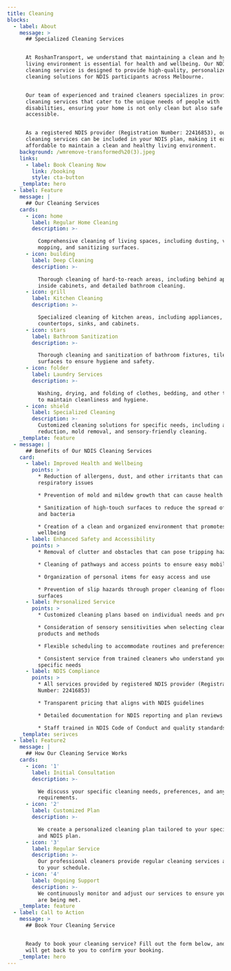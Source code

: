 ```yaml
---
title: Cleaning
blocks:
  - label: About
    message: >
      ## Specialized Cleaning Services


      At RoshanTransport, we understand that maintaining a clean and hygienic
      living environment is essential for health and wellbeing. Our NDIS
      cleaning service is designed to provide high-quality, personalized
      cleaning solutions for NDIS participants across Melbourne.


      Our team of experienced and trained cleaners specializes in providing
      cleaning services that cater to the unique needs of people with
      disabilities, ensuring your home is not only clean but also safe and
      accessible.


      As a registered NDIS provider (Registration Number: 22416853), our
      cleaning services can be included in your NDIS plan, making it easy and
      affordable to maintain a clean and healthy living environment.
    background: /wmremove-transformed%20(3).jpeg
    links:
      - label: Book Cleaning Now
        link: /booking
        style: cta-button
    _template: hero
  - label: Feature
    message: |
      ## Our Cleaning Services
    cards:
      - icon: home
        label: Regular Home Cleaning
        description: >-

          Comprehensive cleaning of living spaces, including dusting, vacuuming,
          mopping, and sanitizing surfaces.
      - icon: building
        label: Deep Cleaning
        description: >-

          Thorough cleaning of hard-to-reach areas, including behind appliances,
          inside cabinets, and detailed bathroom cleaning.
      - icon: grill
        label: Kitchen Cleaning
        description: >-

          Specialized cleaning of kitchen areas, including appliances,
          countertops, sinks, and cabinets.
      - icon: stars
        label: Bathroom Sanitization
        description: >-

          Thorough cleaning and sanitization of bathroom fixtures, tiles, and
          surfaces to ensure hygiene and safety.
      - icon: folder
        label: Laundry Services
        description: >-

          Washing, drying, and folding of clothes, bedding, and other textiles
          to maintain cleanliness and hygiene.
      - icon: shield
        label: Specialized Cleaning
        description: >-
          Customized cleaning solutions for specific needs, including allergen
          reduction, mold removal, and sensory-friendly cleaning.
    _template: feature
  - message: |
      ## Benefits of Our NDIS Cleaning Services
    card:
      - label: Improved Health and Wellbeing
        points: >
          * Reduction of allergens, dust, and other irritants that can trigger
          respiratory issues

          * Prevention of mold and mildew growth that can cause health problems

          * Sanitization of high-touch surfaces to reduce the spread of germs
          and bacteria

          * Creation of a clean and organized environment that promotes mental
          wellbeing
      - label: Enhanced Safety and Accessibility
        points: >
          * Removal of clutter and obstacles that can pose tripping hazards

          * Cleaning of pathways and access points to ensure easy mobility

          * Organization of personal items for easy access and use

          * Prevention of slip hazards through proper cleaning of floors and
          surfaces
      - label: Personalized Service
        points: >
          * Customized cleaning plans based on individual needs and preferences

          * Consideration of sensory sensitivities when selecting cleaning
          products and methods

          * Flexible scheduling to accommodate routines and preferences

          * Consistent service from trained cleaners who understand your
          specific needs
      - label: NDIS Compliance
        points: >
          * All services provided by registered NDIS provider (Registration
          Number: 22416853)

          * Transparent pricing that aligns with NDIS guidelines

          * Detailed documentation for NDIS reporting and plan reviews

          * Staff trained in NDIS Code of Conduct and quality standards
    _template: serivces
  - label: Feature2
    message: |
      ## How Our Cleaning Service Works
    cards:
      - icon: '1'
        label: Initial Consultation
        description: >-

          We discuss your specific cleaning needs, preferences, and any special
          requirements.
      - icon: '2'
        label: Customized Plan
        description: >-

          We create a personalized cleaning plan tailored to your specific needs
          and NDIS plan.
      - icon: '3'
        label: Regular Service
        description: >-
          Our professional cleaners provide regular cleaning services according
          to your schedule.
      - icon: '4'
        label: Ongoing Support
        description: >-
          We continuously monitor and adjust our services to ensure your needs
          are being met.
    _template: feature
  - label: Call to Action
    message: >
      ## Book Your Cleaning Service


      Ready to book your cleaning service? Fill out the form below, and our team
      will get back to you to confirm your booking.
    _template: hero
---
```


